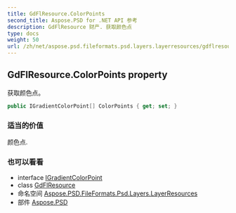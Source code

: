 ```yaml
---
title: GdFlResource.ColorPoints
second_title: Aspose.PSD for .NET API 参考
description: GdFlResource 财产. 获取颜色点
type: docs
weight: 50
url: /zh/net/aspose.psd.fileformats.psd.layers.layerresources/gdflresource/colorpoints/
---
```

## GdFlResource.ColorPoints property

获取颜色点。

```csharp
public IGradientColorPoint[] ColorPoints { get; set; }
```

### 适当的价值

颜色点.

### 也可以看看

* interface [IGradientColorPoint](../../../aspose.psd.fileformats.psd.layers/igradientcolorpoint/)
* class [GdFlResource](../)
* 命名空间 [Aspose.PSD.FileFormats.Psd.Layers.LayerResources](../../gdflresource/)
* 部件 [Aspose.PSD](../../../)


